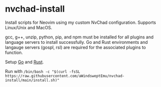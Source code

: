 # nvchad-install
Install scripts for Neovim using my custom NvChad configuration. Supports Linux/Unix and MacOS.

gcc, g++, unzip, python, pip, and npm must be installed for all plugins and language servers to install successfully. Go and Rust environments and langauge servers (gospl, rsl) are required for the associated plugins to function. 

Setup [Go](https://go.dev/doc/install) and [Rust](https://www.rust-lang.org/tools/install).

Run with ```/bin/bash -c "$(curl -fsSL https://raw.githubusercontent.com/aWindsweptEmu/nvchad-install/main/install.sh)"```
